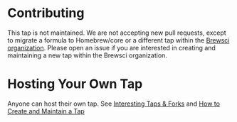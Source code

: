 # Contributing

This tap is not maintained. We are not accepting new pull requests, except to migrate a formula to Homebrew/core or a different tap within the [Brewsci organization](https://github.com/brewsci). Please open an issue if you are interested in creating and maintaining a new tap within the Brewsci organization.

# Hosting Your Own Tap

Anyone can host their own tap. See [Interesting Taps & Forks](https://docs.brew.sh/Interesting-Taps-and-Forks.html) and [How to Create and Maintain a Tap](https://docs.brew.sh/How-to-Create-and-Maintain-a-Tap.html)
